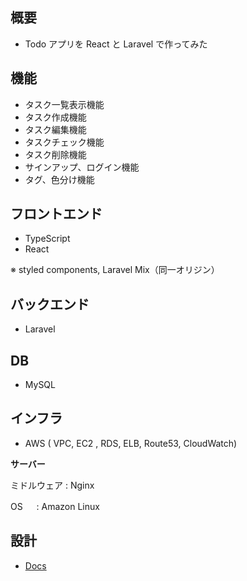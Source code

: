 ## 概要

-   Todo アプリを React と Laravel で作ってみた

## 機能

-   タスク一覧表示機能
-   タスク作成機能
-   タスク編集機能
-   タスクチェック機能
-   タスク削除機能
-   サインアップ、ログイン機能
-   タグ、色分け機能

## フロントエンド

-   TypeScript
-   React

※ styled components, Laravel Mix（同一オリジン）

## バックエンド

-   Laravel

## DB

-   MySQL

## インフラ

-   AWS ( VPC, EC2 , RDS, ELB, Route53, CloudWatch)

**サーバー**

ミドルウェア : Nginx

OS 　 : Amazon Linux

## 設計

-   [Docs](https://github.com/ryosuke1256/Todo-react-laravel/tree/develop/docs)
